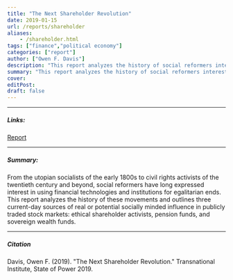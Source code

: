 ```yaml
---
title: "The Next Shareholder Revolution" 
date: 2019-01-15
url: /reports/shareholder
aliases: 
    - /shareholder.html
tags: ["finance","political economy"]
categories: ["report"]
author: ["Owen F. Davis"]
description: "This report analyzes the history of social reformers interested in using financial technologies and institutions for egalitarian ends." 
summary: "This report analyzes the history of social reformers interested in using financial technologies and institutions for egalitarian ends and explores three current-day sources of such influence: ethical shareholder activists, pension funds, and sovereign wealth funds."
cover:
editPost:
draft: false 
---
```


---

##### Links:

[Report](https://www.tni.org/files/publication-downloads/shareholder_revolution_-_state_of_power_2019.pdf)

---

##### Summary:

From the utopian socialists of the early 1800s to civil rights activists of the twentieth century and beyond, social reformers have long expressed interest in using financial technologies and institutions for egalitarian ends. This report analyzes the history of these movements and outlines three current-day sources of real or potential socially minded influence in publicly traded stock markets: ethical shareholder activists, pension funds, and sovereign wealth funds. 

---

##### Citation

Davis, Owen F. (2019). "The Next Shareholder Revolution." Transnational Institute, State of Power 2019. 
